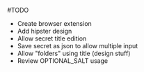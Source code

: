 #TODO

* Create browser extension
* Add hipster design
* Allow secret title edition
* Save secret as json to allow multiple input
* Allow "folders" using title (design stuff)
* Review OPTIONAL_SALT usage